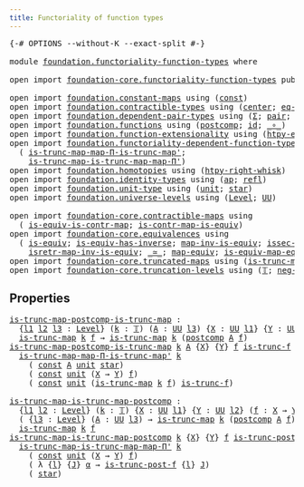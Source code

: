 ```yaml
---
title: Functoriality of function types
---
```


<pre class="Agda"><a id="57" class="Symbol">{-#</a> <a id="61" class="Keyword">OPTIONS</a> <a id="69" class="Pragma">--without-K</a> <a id="81" class="Pragma">--exact-split</a> <a id="95" class="Symbol">#-}</a>

<a id="100" class="Keyword">module</a> <a id="107" href="foundation.functoriality-function-types.html" class="Module">foundation.functoriality-function-types</a> <a id="147" class="Keyword">where</a>

<a id="154" class="Keyword">open</a> <a id="159" class="Keyword">import</a> <a id="166" href="foundation-core.functoriality-function-types.html" class="Module">foundation-core.functoriality-function-types</a> <a id="211" class="Keyword">public</a>

<a id="219" class="Keyword">open</a> <a id="224" class="Keyword">import</a> <a id="231" href="foundation.constant-maps.html" class="Module">foundation.constant-maps</a> <a id="256" class="Keyword">using</a> <a id="262" class="Symbol">(</a><a id="263" href="foundation-core.constant-maps.html#216" class="Function">const</a><a id="268" class="Symbol">)</a>
<a id="270" class="Keyword">open</a> <a id="275" class="Keyword">import</a> <a id="282" href="foundation.contractible-types.html" class="Module">foundation.contractible-types</a> <a id="312" class="Keyword">using</a> <a id="318" class="Symbol">(</a><a id="319" href="foundation-core.contractible-types.html#1098" class="Function">center</a><a id="325" class="Symbol">;</a> <a id="327" href="foundation-core.contractible-types.html#1187" class="Function">eq-is-contr&#39;</a><a id="339" class="Symbol">)</a>
<a id="341" class="Keyword">open</a> <a id="346" class="Keyword">import</a> <a id="353" href="foundation.dependent-pair-types.html" class="Module">foundation.dependent-pair-types</a> <a id="385" class="Keyword">using</a> <a id="391" class="Symbol">(</a><a id="392" href="foundation-core.dependent-pair-types.html#515" class="Record">Σ</a><a id="393" class="Symbol">;</a> <a id="395" href="foundation-core.dependent-pair-types.html#588" class="InductiveConstructor">pair</a><a id="399" class="Symbol">;</a> <a id="401" href="foundation-core.dependent-pair-types.html#605" class="Field">pr1</a><a id="404" class="Symbol">;</a> <a id="406" href="foundation-core.dependent-pair-types.html#617" class="Field">pr2</a><a id="409" class="Symbol">)</a>
<a id="411" class="Keyword">open</a> <a id="416" class="Keyword">import</a> <a id="423" href="foundation.functions.html" class="Module">foundation.functions</a> <a id="444" class="Keyword">using</a> <a id="450" class="Symbol">(</a><a id="451" href="foundation-core.functions.html#1119" class="Function">postcomp</a><a id="459" class="Symbol">;</a> <a id="461" href="foundation-core.functions.html#322" class="Function">id</a><a id="463" class="Symbol">;</a> <a id="465" href="foundation-core.functions.html#420" class="Function Operator">_∘_</a><a id="468" class="Symbol">)</a>
<a id="470" class="Keyword">open</a> <a id="475" class="Keyword">import</a> <a id="482" href="foundation.function-extensionality.html" class="Module">foundation.function-extensionality</a> <a id="517" class="Keyword">using</a> <a id="523" class="Symbol">(</a><a id="524" href="foundation-core.function-extensionality.html#965" class="Function">htpy-eq</a><a id="531" class="Symbol">;</a> <a id="533" href="foundation-core.function-extensionality.html#1463" class="Function">eq-htpy</a><a id="540" class="Symbol">)</a>
<a id="542" class="Keyword">open</a> <a id="547" class="Keyword">import</a> <a id="554" href="foundation.functoriality-dependent-function-types.html" class="Module">foundation.functoriality-dependent-function-types</a> <a id="604" class="Keyword">using</a>
  <a id="612" class="Symbol">(</a> <a id="614" href="foundation.functoriality-dependent-function-types.html#6492" class="Function">is-trunc-map-map-Π-is-trunc-map&#39;</a><a id="646" class="Symbol">;</a>
    <a id="652" href="foundation.functoriality-dependent-function-types.html#6905" class="Function">is-trunc-map-is-trunc-map-map-Π&#39;</a><a id="684" class="Symbol">)</a>
<a id="686" class="Keyword">open</a> <a id="691" class="Keyword">import</a> <a id="698" href="foundation.homotopies.html" class="Module">foundation.homotopies</a> <a id="720" class="Keyword">using</a> <a id="726" class="Symbol">(</a><a id="727" href="foundation-core.homotopies.html#2528" class="Function">htpy-right-whisk</a><a id="743" class="Symbol">)</a>
<a id="745" class="Keyword">open</a> <a id="750" class="Keyword">import</a> <a id="757" href="foundation.identity-types.html" class="Module">foundation.identity-types</a> <a id="783" class="Keyword">using</a> <a id="789" class="Symbol">(</a><a id="790" href="foundation-core.identity-types.html#4003" class="Function">ap</a><a id="792" class="Symbol">;</a> <a id="794" href="foundation-core.identity-types.html#1820" class="InductiveConstructor">refl</a><a id="798" class="Symbol">)</a>
<a id="800" class="Keyword">open</a> <a id="805" class="Keyword">import</a> <a id="812" href="foundation.unit-type.html" class="Module">foundation.unit-type</a> <a id="833" class="Keyword">using</a> <a id="839" class="Symbol">(</a><a id="840" href="foundation.unit-type.html#1084" class="Datatype">unit</a><a id="844" class="Symbol">;</a> <a id="846" href="foundation.unit-type.html#1108" class="InductiveConstructor">star</a><a id="850" class="Symbol">)</a>
<a id="852" class="Keyword">open</a> <a id="857" class="Keyword">import</a> <a id="864" href="foundation.universe-levels.html" class="Module">foundation.universe-levels</a> <a id="891" class="Keyword">using</a> <a id="897" class="Symbol">(</a><a id="898" href="Agda.Primitive.html#597" class="Postulate">Level</a><a id="903" class="Symbol">;</a> <a id="905" href="foundation-core.universe-levels.html#235" class="Primitive">UU</a><a id="907" class="Symbol">)</a>

<a id="910" class="Keyword">open</a> <a id="915" class="Keyword">import</a> <a id="922" href="foundation-core.contractible-maps.html" class="Module">foundation-core.contractible-maps</a> <a id="956" class="Keyword">using</a>
  <a id="964" class="Symbol">(</a> <a id="966" href="foundation-core.contractible-maps.html#2380" class="Function">is-equiv-is-contr-map</a><a id="987" class="Symbol">;</a> <a id="989" href="foundation-core.contractible-maps.html#3861" class="Function">is-contr-map-is-equiv</a><a id="1010" class="Symbol">)</a>
<a id="1012" class="Keyword">open</a> <a id="1017" class="Keyword">import</a> <a id="1024" href="foundation-core.equivalences.html" class="Module">foundation-core.equivalences</a> <a id="1053" class="Keyword">using</a>
  <a id="1061" class="Symbol">(</a> <a id="1063" href="foundation-core.equivalences.html#1556" class="Function">is-equiv</a><a id="1071" class="Symbol">;</a> <a id="1073" href="foundation-core.equivalences.html#3013" class="Function">is-equiv-has-inverse</a><a id="1093" class="Symbol">;</a> <a id="1095" href="foundation-core.equivalences.html#4187" class="Function">map-inv-is-equiv</a><a id="1111" class="Symbol">;</a> <a id="1113" href="foundation-core.equivalences.html#4265" class="Function">issec-map-inv-is-equiv</a><a id="1135" class="Symbol">;</a>
    <a id="1141" href="foundation-core.equivalences.html#4395" class="Function">isretr-map-inv-is-equiv</a><a id="1164" class="Symbol">;</a> <a id="1166" href="foundation-core.equivalences.html#1621" class="Function Operator">_≃_</a><a id="1169" class="Symbol">;</a> <a id="1171" href="foundation-core.equivalences.html#1821" class="Function">map-equiv</a><a id="1180" class="Symbol">;</a> <a id="1182" href="foundation-core.equivalences.html#1876" class="Function">is-equiv-map-equiv</a><a id="1200" class="Symbol">)</a>
<a id="1202" class="Keyword">open</a> <a id="1207" class="Keyword">import</a> <a id="1214" href="foundation-core.truncated-maps.html" class="Module">foundation-core.truncated-maps</a> <a id="1245" class="Keyword">using</a> <a id="1251" class="Symbol">(</a><a id="1252" href="foundation-core.truncated-maps.html#1995" class="Function">is-trunc-map</a><a id="1264" class="Symbol">)</a>
<a id="1266" class="Keyword">open</a> <a id="1271" class="Keyword">import</a> <a id="1278" href="foundation-core.truncation-levels.html" class="Module">foundation-core.truncation-levels</a> <a id="1312" class="Keyword">using</a> <a id="1318" class="Symbol">(</a><a id="1319" href="foundation-core.truncation-levels.html#395" class="Datatype">𝕋</a><a id="1320" class="Symbol">;</a> <a id="1322" href="foundation-core.truncation-levels.html#416" class="InductiveConstructor">neg-two-𝕋</a><a id="1331" class="Symbol">)</a>
</pre>
## Properties

<pre class="Agda"><a id="is-trunc-map-postcomp-is-trunc-map"></a><a id="1361" href="foundation.functoriality-function-types.html#1361" class="Function">is-trunc-map-postcomp-is-trunc-map</a> <a id="1396" class="Symbol">:</a>
  <a id="1400" class="Symbol">{</a><a id="1401" href="foundation.functoriality-function-types.html#1401" class="Bound">l1</a> <a id="1404" href="foundation.functoriality-function-types.html#1404" class="Bound">l2</a> <a id="1407" href="foundation.functoriality-function-types.html#1407" class="Bound">l3</a> <a id="1410" class="Symbol">:</a> <a id="1412" href="Agda.Primitive.html#597" class="Postulate">Level</a><a id="1417" class="Symbol">}</a> <a id="1419" class="Symbol">(</a><a id="1420" href="foundation.functoriality-function-types.html#1420" class="Bound">k</a> <a id="1422" class="Symbol">:</a> <a id="1424" href="foundation-core.truncation-levels.html#395" class="Datatype">𝕋</a><a id="1425" class="Symbol">)</a> <a id="1427" class="Symbol">(</a><a id="1428" href="foundation.functoriality-function-types.html#1428" class="Bound">A</a> <a id="1430" class="Symbol">:</a> <a id="1432" href="foundation-core.universe-levels.html#235" class="Primitive">UU</a> <a id="1435" href="foundation.functoriality-function-types.html#1407" class="Bound">l3</a><a id="1437" class="Symbol">)</a> <a id="1439" class="Symbol">{</a><a id="1440" href="foundation.functoriality-function-types.html#1440" class="Bound">X</a> <a id="1442" class="Symbol">:</a> <a id="1444" href="foundation-core.universe-levels.html#235" class="Primitive">UU</a> <a id="1447" href="foundation.functoriality-function-types.html#1401" class="Bound">l1</a><a id="1449" class="Symbol">}</a> <a id="1451" class="Symbol">{</a><a id="1452" href="foundation.functoriality-function-types.html#1452" class="Bound">Y</a> <a id="1454" class="Symbol">:</a> <a id="1456" href="foundation-core.universe-levels.html#235" class="Primitive">UU</a> <a id="1459" href="foundation.functoriality-function-types.html#1404" class="Bound">l2</a><a id="1461" class="Symbol">}</a> <a id="1463" class="Symbol">(</a><a id="1464" href="foundation.functoriality-function-types.html#1464" class="Bound">f</a> <a id="1466" class="Symbol">:</a> <a id="1468" href="foundation.functoriality-function-types.html#1440" class="Bound">X</a> <a id="1470" class="Symbol">→</a> <a id="1472" href="foundation.functoriality-function-types.html#1452" class="Bound">Y</a><a id="1473" class="Symbol">)</a> <a id="1475" class="Symbol">→</a>
  <a id="1479" href="foundation-core.truncated-maps.html#1995" class="Function">is-trunc-map</a> <a id="1492" href="foundation.functoriality-function-types.html#1420" class="Bound">k</a> <a id="1494" href="foundation.functoriality-function-types.html#1464" class="Bound">f</a> <a id="1496" class="Symbol">→</a> <a id="1498" href="foundation-core.truncated-maps.html#1995" class="Function">is-trunc-map</a> <a id="1511" href="foundation.functoriality-function-types.html#1420" class="Bound">k</a> <a id="1513" class="Symbol">(</a><a id="1514" href="foundation-core.functions.html#1119" class="Function">postcomp</a> <a id="1523" href="foundation.functoriality-function-types.html#1428" class="Bound">A</a> <a id="1525" href="foundation.functoriality-function-types.html#1464" class="Bound">f</a><a id="1526" class="Symbol">)</a>
<a id="1528" href="foundation.functoriality-function-types.html#1361" class="Function">is-trunc-map-postcomp-is-trunc-map</a> <a id="1563" href="foundation.functoriality-function-types.html#1563" class="Bound">k</a> <a id="1565" href="foundation.functoriality-function-types.html#1565" class="Bound">A</a> <a id="1567" class="Symbol">{</a><a id="1568" href="foundation.functoriality-function-types.html#1568" class="Bound">X</a><a id="1569" class="Symbol">}</a> <a id="1571" class="Symbol">{</a><a id="1572" href="foundation.functoriality-function-types.html#1572" class="Bound">Y</a><a id="1573" class="Symbol">}</a> <a id="1575" href="foundation.functoriality-function-types.html#1575" class="Bound">f</a> <a id="1577" href="foundation.functoriality-function-types.html#1577" class="Bound">is-trunc-f</a> <a id="1588" class="Symbol">=</a>
  <a id="1592" href="foundation.functoriality-dependent-function-types.html#6492" class="Function">is-trunc-map-map-Π-is-trunc-map&#39;</a> <a id="1625" href="foundation.functoriality-function-types.html#1563" class="Bound">k</a>
    <a id="1631" class="Symbol">(</a> <a id="1633" href="foundation-core.constant-maps.html#216" class="Function">const</a> <a id="1639" href="foundation.functoriality-function-types.html#1565" class="Bound">A</a> <a id="1641" href="foundation.unit-type.html#1084" class="Datatype">unit</a> <a id="1646" href="foundation.unit-type.html#1108" class="InductiveConstructor">star</a><a id="1650" class="Symbol">)</a>
    <a id="1656" class="Symbol">(</a> <a id="1658" href="foundation-core.constant-maps.html#216" class="Function">const</a> <a id="1664" href="foundation.unit-type.html#1084" class="Datatype">unit</a> <a id="1669" class="Symbol">(</a><a id="1670" href="foundation.functoriality-function-types.html#1568" class="Bound">X</a> <a id="1672" class="Symbol">→</a> <a id="1674" href="foundation.functoriality-function-types.html#1572" class="Bound">Y</a><a id="1675" class="Symbol">)</a> <a id="1677" href="foundation.functoriality-function-types.html#1575" class="Bound">f</a><a id="1678" class="Symbol">)</a>
    <a id="1684" class="Symbol">(</a> <a id="1686" href="foundation-core.constant-maps.html#216" class="Function">const</a> <a id="1692" href="foundation.unit-type.html#1084" class="Datatype">unit</a> <a id="1697" class="Symbol">(</a><a id="1698" href="foundation-core.truncated-maps.html#1995" class="Function">is-trunc-map</a> <a id="1711" href="foundation.functoriality-function-types.html#1563" class="Bound">k</a> <a id="1713" href="foundation.functoriality-function-types.html#1575" class="Bound">f</a><a id="1714" class="Symbol">)</a> <a id="1716" href="foundation.functoriality-function-types.html#1577" class="Bound">is-trunc-f</a><a id="1726" class="Symbol">)</a>

<a id="is-trunc-map-is-trunc-map-postcomp"></a><a id="1729" href="foundation.functoriality-function-types.html#1729" class="Function">is-trunc-map-is-trunc-map-postcomp</a> <a id="1764" class="Symbol">:</a>
  <a id="1768" class="Symbol">{</a><a id="1769" href="foundation.functoriality-function-types.html#1769" class="Bound">l1</a> <a id="1772" href="foundation.functoriality-function-types.html#1772" class="Bound">l2</a> <a id="1775" class="Symbol">:</a> <a id="1777" href="Agda.Primitive.html#597" class="Postulate">Level</a><a id="1782" class="Symbol">}</a> <a id="1784" class="Symbol">(</a><a id="1785" href="foundation.functoriality-function-types.html#1785" class="Bound">k</a> <a id="1787" class="Symbol">:</a> <a id="1789" href="foundation-core.truncation-levels.html#395" class="Datatype">𝕋</a><a id="1790" class="Symbol">)</a> <a id="1792" class="Symbol">{</a><a id="1793" href="foundation.functoriality-function-types.html#1793" class="Bound">X</a> <a id="1795" class="Symbol">:</a> <a id="1797" href="foundation-core.universe-levels.html#235" class="Primitive">UU</a> <a id="1800" href="foundation.functoriality-function-types.html#1769" class="Bound">l1</a><a id="1802" class="Symbol">}</a> <a id="1804" class="Symbol">{</a><a id="1805" href="foundation.functoriality-function-types.html#1805" class="Bound">Y</a> <a id="1807" class="Symbol">:</a> <a id="1809" href="foundation-core.universe-levels.html#235" class="Primitive">UU</a> <a id="1812" href="foundation.functoriality-function-types.html#1772" class="Bound">l2</a><a id="1814" class="Symbol">}</a> <a id="1816" class="Symbol">(</a><a id="1817" href="foundation.functoriality-function-types.html#1817" class="Bound">f</a> <a id="1819" class="Symbol">:</a> <a id="1821" href="foundation.functoriality-function-types.html#1793" class="Bound">X</a> <a id="1823" class="Symbol">→</a> <a id="1825" href="foundation.functoriality-function-types.html#1805" class="Bound">Y</a><a id="1826" class="Symbol">)</a> <a id="1828" class="Symbol">→</a>
  <a id="1832" class="Symbol">(</a> <a id="1834" class="Symbol">{</a><a id="1835" href="foundation.functoriality-function-types.html#1835" class="Bound">l3</a> <a id="1838" class="Symbol">:</a> <a id="1840" href="Agda.Primitive.html#597" class="Postulate">Level</a><a id="1845" class="Symbol">}</a> <a id="1847" class="Symbol">(</a><a id="1848" href="foundation.functoriality-function-types.html#1848" class="Bound">A</a> <a id="1850" class="Symbol">:</a> <a id="1852" href="foundation-core.universe-levels.html#235" class="Primitive">UU</a> <a id="1855" href="foundation.functoriality-function-types.html#1835" class="Bound">l3</a><a id="1857" class="Symbol">)</a> <a id="1859" class="Symbol">→</a> <a id="1861" href="foundation-core.truncated-maps.html#1995" class="Function">is-trunc-map</a> <a id="1874" href="foundation.functoriality-function-types.html#1785" class="Bound">k</a> <a id="1876" class="Symbol">(</a><a id="1877" href="foundation-core.functions.html#1119" class="Function">postcomp</a> <a id="1886" href="foundation.functoriality-function-types.html#1848" class="Bound">A</a> <a id="1888" href="foundation.functoriality-function-types.html#1817" class="Bound">f</a><a id="1889" class="Symbol">))</a> <a id="1892" class="Symbol">→</a>
  <a id="1896" href="foundation-core.truncated-maps.html#1995" class="Function">is-trunc-map</a> <a id="1909" href="foundation.functoriality-function-types.html#1785" class="Bound">k</a> <a id="1911" href="foundation.functoriality-function-types.html#1817" class="Bound">f</a>
<a id="1913" href="foundation.functoriality-function-types.html#1729" class="Function">is-trunc-map-is-trunc-map-postcomp</a> <a id="1948" href="foundation.functoriality-function-types.html#1948" class="Bound">k</a> <a id="1950" class="Symbol">{</a><a id="1951" href="foundation.functoriality-function-types.html#1951" class="Bound">X</a><a id="1952" class="Symbol">}</a> <a id="1954" class="Symbol">{</a><a id="1955" href="foundation.functoriality-function-types.html#1955" class="Bound">Y</a><a id="1956" class="Symbol">}</a> <a id="1958" href="foundation.functoriality-function-types.html#1958" class="Bound">f</a> <a id="1960" href="foundation.functoriality-function-types.html#1960" class="Bound">is-trunc-post-f</a> <a id="1976" class="Symbol">=</a>
  <a id="1980" href="foundation.functoriality-dependent-function-types.html#6905" class="Function">is-trunc-map-is-trunc-map-map-Π&#39;</a> <a id="2013" href="foundation.functoriality-function-types.html#1948" class="Bound">k</a>
    <a id="2019" class="Symbol">(</a> <a id="2021" href="foundation-core.constant-maps.html#216" class="Function">const</a> <a id="2027" href="foundation.unit-type.html#1084" class="Datatype">unit</a> <a id="2032" class="Symbol">(</a><a id="2033" href="foundation.functoriality-function-types.html#1951" class="Bound">X</a> <a id="2035" class="Symbol">→</a> <a id="2037" href="foundation.functoriality-function-types.html#1955" class="Bound">Y</a><a id="2038" class="Symbol">)</a> <a id="2040" href="foundation.functoriality-function-types.html#1958" class="Bound">f</a><a id="2041" class="Symbol">)</a>
    <a id="2047" class="Symbol">(</a> <a id="2049" class="Symbol">λ</a> <a id="2051" class="Symbol">{</a><a id="2052" href="foundation.functoriality-function-types.html#2052" class="Bound">l</a><a id="2053" class="Symbol">}</a> <a id="2055" class="Symbol">{</a><a id="2056" href="foundation.functoriality-function-types.html#2056" class="Bound">J</a><a id="2057" class="Symbol">}</a> <a id="2059" href="foundation.functoriality-function-types.html#2059" class="Bound">α</a> <a id="2061" class="Symbol">→</a> <a id="2063" href="foundation.functoriality-function-types.html#1960" class="Bound">is-trunc-post-f</a> <a id="2079" class="Symbol">{</a><a id="2080" href="foundation.functoriality-function-types.html#2052" class="Bound">l</a><a id="2081" class="Symbol">}</a> <a id="2083" href="foundation.functoriality-function-types.html#2056" class="Bound">J</a><a id="2084" class="Symbol">)</a>
    <a id="2090" class="Symbol">(</a> <a id="2092" href="foundation.unit-type.html#1108" class="InductiveConstructor">star</a><a id="2096" class="Symbol">)</a>
</pre>